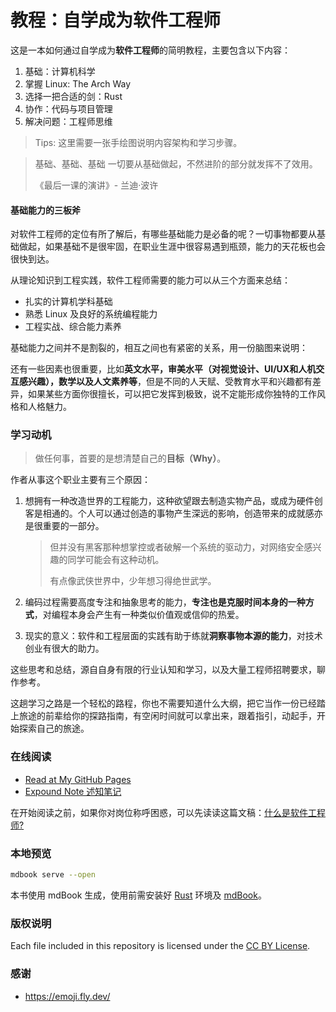 # 教程：自学成为软件工程师

这是一本如何通过自学成为**软件工程师**的简明教程，主要包含以下内容：

1. 基础：计算机科学
2. 掌握 Linux: The Arch Way
3. 选择一把合适的剑：Rust
4. 协作：代码与项目管理
5. 解决问题：工程师思维

> Tips: 这里需要一张手绘图说明内容架构和学习步骤。

> 基础、基础、基础
> 一切要从基础做起，不然进阶的部分就发挥不了效用。
>
> 《最后一课的演讲》- 兰迪·波许

#### 基础能力的三板斧

对软件工程师的定位有所了解后，有哪些基础能力是必备的呢？一切事物都要从基础做起，如果基础不是很牢固，在职业生涯中很容易遇到瓶颈，能力的天花板也会很快到达。 

从理论知识到工程实践，软件工程师需要的能力可以从三个方面来总结：

- 扎实的计算机学科基础
- 熟悉 Linux 及良好的系统编程能力
- 工程实战、综合能力素养

基础能力之间并不是割裂的，相互之间也有紧密的关系，用一份脑图来说明：

还有一些因素也很重要，比如**英文水平，审美水平（对视觉设计、UI/UX和人机交互感兴趣），数学以及人文素养等**，但是不同的人天赋、受教育水平和兴趣都有差异，如果某些方面你很擅长，可以把它发挥到极致，说不定能形成你独特的工作风格和人格魅力。

### 学习动机

> 做任何事，首要的是想清楚自己的**目标（Why）**。

作者从事这个职业主要有三个原因：

1. 想拥有一种改造世界的工程能力，这种欲望跟去制造实物产品，或成为硬件创客是相通的。个人可以通过创造的事物产生深远的影响，创造带来的成就感亦是很重要的一部分。

   > 但并没有黑客那种想掌控或者破解一个系统的驱动力，对网络安全感兴趣的同学可能会有这种动机。
   >
   > 有点像武侠世界中，少年想习得绝世武学。

1. 编码过程需要高度专注和抽象思考的能力，**专注也是克服时间本身的一种方式**，对编程本身会产生有一种类似价值观或信仰的热爱。
2. 现实的意义：软件和工程层面的实践有助于练就**洞察事物本源的能力**，对技术创业有很大的助力。

这些思考和总结，源自自身有限的行业认知和学习，以及大量工程师招聘要求，聊作参考。

这趟学习之路是一个轻松的路程，你也不需要知道什么大纲，把它当作一份已经踏上旅途的前辈给你的探路指南，有空闲时间就可以拿出来，跟着指引，动起手，开始探索自己的旅途。

### 在线阅读

- [Read at My GitHub Pages](https://lonexw.github.io/sse-book/)
- [Expound Note 述知笔记](https://discuss.expound.cc)

在开始阅读之前，如果你对岗位称呼困惑，可以先读读这篇文稿：[什么是软件工程师?](https://discuss.expound.cc/d/2)

### 本地预览

```bash
mdbook serve --open
```

本书使用 mdBook 生成，使用前需安装好 [Rust](https://rustup.rs) 环境及 [mdBook](https://rust-lang.github.io/mdBook/)。


### 版权说明

Each file included in this repository is licensed under the [CC BY License](https://raw.githubusercontent.com/lonexw/sse-book/main/LICENSE).


### 感谢

- https://emoji.fly.dev/
